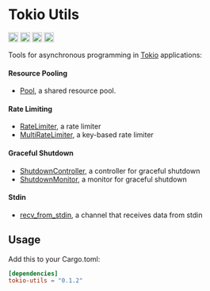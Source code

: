 # Tokio Utils

[<img alt="github" src="https://img.shields.io/badge/github-wcygan/tokio--utils-8da0cb?style=for-the-badge&labelColor=555555&logo=github" height="20">](https://github.com/wcygan/tokio-utils)
[<img alt="crates.io" src="https://img.shields.io/crates/v/tokio-utils.svg?style=for-the-badge&color=fc8d62&logo=rust" height="20">](https://crates.io/crates/tokio-utils)
[<img alt="docs.rs" src="https://img.shields.io/badge/docs.rs-tokio--utils-66c2a5?style=for-the-badge&labelColor=555555&logo=docs.rs" height="20">](https://docs.rs/tokio-utils)
[<img alt="build status" src="https://img.shields.io/github/actions/workflow/status/wcygan/tokio-utils/check.yml?branch=main&style=for-the-badge" height="20">](https://github.com/wcygan/tokio-utils/actions?query=branch%3Amain)

Tools for asynchronous programming in [Tokio](https://tokio.rs/) applications:

#### Resource Pooling
- [Pool](https://docs.rs/tokio-utils/latest/tokio_utils/struct.Pool.html), a shared resource pool.

#### Rate Limiting
- [RateLimiter](https://docs.rs/tokio-utils/latest/tokio_utils/struct.RateLimiter.html), a rate limiter  
- [MultiRateLimiter](https://docs.rs/tokio-utils/latest/tokio_utils/struct.MultiRateLimiter.html), a key-based rate limiter

#### Graceful Shutdown
- [ShutdownController](https://docs.rs/tokio-utils/latest/tokio_utils/struct.ShutdownController.html), a controller for graceful shutdown  
- [ShutdownMonitor](https://docs.rs/tokio-utils/latest/tokio_utils/struct.ShutdownMonitor.html), a monitor for graceful shutdown

#### Stdin
- [recv_from_stdin](https://docs.rs/tokio-utils/latest/tokio_utils/fn.recv_from_stdin.html), a channel that receives data from stdin

## Usage
Add this to your Cargo.toml:

```toml
[dependencies]
tokio-utils = "0.1.2"
```